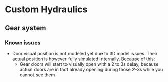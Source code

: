 # Custom Hydraulics

## Gear system

### Known issues
  - Door visual position is not modeled yet due to 3D model issues. Their actual position is however fully simulated internally.
    Because of this:
    - Gear doors will start to visually open with a 2 to 3s delay, because actual doors are in fact already opening during those 2-3s while you cannot see them
